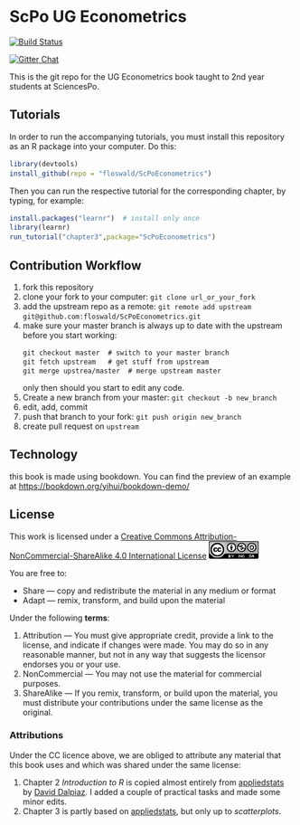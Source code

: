 # ScPo UG Econometrics

[![Build Status](https://travis-ci.org/floswald/ScPoEconometrics.svg?branch=master)](https://travis-ci.org/floswald/ScPoEconometrics)

[![Gitter Chat](http://badges.gitter.im/ScPoEcon/ScPoEconometrics.png)](https://gitter.im/ScPoEcon/ScPoEconometrics)

This is the git repo for the UG Econometrics book taught to 2nd year students at SciencesPo.

## Tutorials

In order to run the accompanying tutorials, you must install this repository as an R package into your computer. Do this:

```R
library(devtools)
install_github(repo = "floswald/ScPoEconometrics")
```

Then you can run the respective tutorial for the corresponding chapter, by typing, for example:

```R
install.packages("learnr")  # install only once
library(learnr)
run_tutorial("chapter3",package="ScPoEconometrics")
```

## Contribution Workflow

1. fork this repository
1. clone your fork to your computer: `git clone url_or_your_fork`
1. add the upstream repo as a remote: `git remote add upstream git@github.com:floswald/ScPoEconometrics.git`
1. make sure your master branch is always up to date with the upstream before you start working: 
    ```
    git checkout master  # switch to your master branch
    git fetch upstream   # get stuff from upstream
    git merge upstrea/master  # merge upstream master
    ```
    only then should you start to edit any code.
1. Create a new branch from your master: `git checkout -b new_branch`
1. edit, add, commit
1. push that branch to your fork: `git push origin new_branch`
1. create pull request on `upstream`


## Technology

this book is made using bookdown.
You can find the preview of an example at https://bookdown.org/yihui/bookdown-demo/


## License

This work is licensed under a [Creative Commons Attribution-NonCommercial-ShareAlike 4.0 International License](http://creativecommons.org/licenses/by-nc-sa/4.0/)
![](images/cc.png)

You are free to:

* Share — copy and redistribute the material in any medium or format
* Adapt — remix, transform, and build upon the material

Under the following **terms**:

1. Attribution — You must give appropriate credit, provide a link to the license, and indicate if changes were made. You may do so in any reasonable manner, but not in any way that suggests the licensor endorses you or your use.
2. NonCommercial — You may not use the material for commercial purposes.
3. ShareAlike — If you remix, transform, or build upon the material, you must distribute your contributions under the same license as the original.

### Attributions

Under the CC licence above, we are obliged to attribute any material that this book uses and which was shared under the same license:

1. Chapter 2 *Introduction to R* is copied almost entirely from [appliedstats](https://daviddalpiaz.github.io/appliedstats/) by [David Dalpiaz](https://daviddalpiaz.com). I added a couple of practical tasks and made some minor edits. 
1. Chapter 3 is partly based on [appliedstats](https://daviddalpiaz.github.io/appliedstats/), but only up to *scatterplots*.
